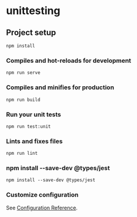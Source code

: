 # unittesting

## Project setup
```
npm install
```

### Compiles and hot-reloads for development
```
npm run serve
```

### Compiles and minifies for production
```
npm run build
```

### Run your unit tests
```
npm run test:unit
```

### Lints and fixes files
```
npm run lint
```

### npm install --save-dev @types/jest
```
npm install --save-dev @types/jest
```

### Customize configuration
See [Configuration Reference](https://cli.vuejs.org/config/).
